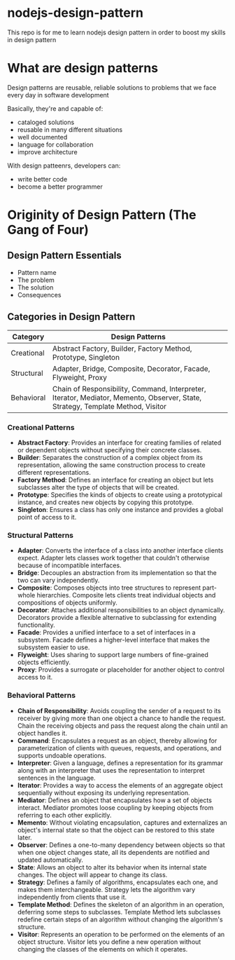 # nodejs-design-pattern
This repo is for me to learn nodejs design pattern in order to boost my skills in design pattern

# What are design patterns
Design patterns are reusable, reliable solutions to problems that we face every day in software development

Basically, they're and capable of:
- cataloged solutions
- reusable in many different situations
- well documented
- language for collaboration
- improve architecture

With design patteenrs, developers can:
- write better code
- become a better programmer

# Originity of Design Pattern (The Gang of Four)

## Design Pattern Essentials
- Pattern name
- The problem
- The solution
- Consequences

## Categories in Design Pattern

| Category        | Design Patterns                                                                             |
|-----------------|----------------------------------------------------------------------------------------------|
| Creational      | Abstract Factory, Builder, Factory Method, Prototype, Singleton                              |
| Structural      | Adapter, Bridge, Composite, Decorator, Facade, Flyweight, Proxy                              |
| Behavioral      | Chain of Responsibility, Command, Interpreter, Iterator, Mediator, Memento, Observer, State, Strategy, Template Method, Visitor |

### Creational Patterns
- **Abstract Factory**: Provides an interface for creating families of related or dependent objects without specifying their concrete classes.
- **Builder**: Separates the construction of a complex object from its representation, allowing the same construction process to create different representations.
- **Factory Method**: Defines an interface for creating an object but lets subclasses alter the type of objects that will be created.
- **Prototype**: Specifies the kinds of objects to create using a prototypical instance, and creates new objects by copying this prototype.
- **Singleton**: Ensures a class has only one instance and provides a global point of access to it.

### Structural Patterns
- **Adapter**: Converts the interface of a class into another interface clients expect. Adapter lets classes work together that couldn't otherwise because of incompatible interfaces.
- **Bridge**: Decouples an abstraction from its implementation so that the two can vary independently.
- **Composite**: Composes objects into tree structures to represent part-whole hierarchies. Composite lets clients treat individual objects and compositions of objects uniformly.
- **Decorator**: Attaches additional responsibilities to an object dynamically. Decorators provide a flexible alternative to subclassing for extending functionality.
- **Facade**: Provides a unified interface to a set of interfaces in a subsystem. Facade defines a higher-level interface that makes the subsystem easier to use.
- **Flyweight**: Uses sharing to support large numbers of fine-grained objects efficiently.
- **Proxy**: Provides a surrogate or placeholder for another object to control access to it.

### Behavioral Patterns
- **Chain of Responsibility**: Avoids coupling the sender of a request to its receiver by giving more than one object a chance to handle the request. Chain the receiving objects and pass the request along the chain until an object handles it.
- **Command**: Encapsulates a request as an object, thereby allowing for parameterization of clients with queues, requests, and operations, and supports undoable operations.
- **Interpreter**: Given a language, defines a representation for its grammar along with an interpreter that uses the representation to interpret sentences in the language.
- **Iterator**: Provides a way to access the elements of an aggregate object sequentially without exposing its underlying representation.
- **Mediator**: Defines an object that encapsulates how a set of objects interact. Mediator promotes loose coupling by keeping objects from referring to each other explicitly.
- **Memento**: Without violating encapsulation, captures and externalizes an object's internal state so that the object can be restored to this state later.
- **Observer**: Defines a one-to-many dependency between objects so that when one object changes state, all its dependents are notified and updated automatically.
- **State**: Allows an object to alter its behavior when its internal state changes. The object will appear to change its class.
- **Strategy**: Defines a family of algorithms, encapsulates each one, and makes them interchangeable. Strategy lets the algorithm vary independently from clients that use it.
- **Template Method**: Defines the skeleton of an algorithm in an operation, deferring some steps to subclasses. Template Method lets subclasses redefine certain steps of an algorithm without changing the algorithm's structure.
- **Visitor**: Represents an operation to be performed on the elements of an object structure. Visitor lets you define a new operation without changing the classes of the elements on which it operates.